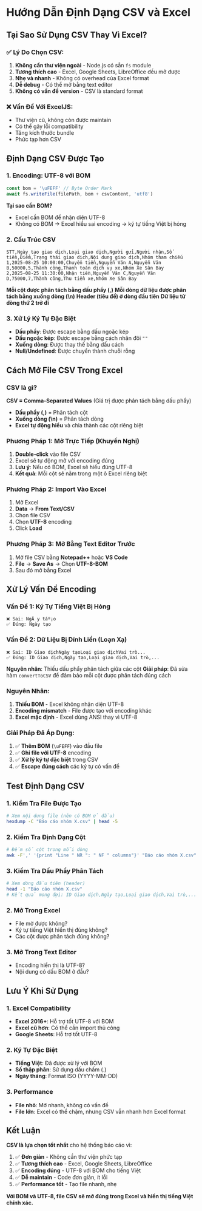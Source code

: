 # Hướng Dẫn Định Dạng CSV và Excel

## Tại Sao Sử Dụng CSV Thay Vì Excel?

### ✅ **Lý Do Chọn CSV:**
1. **Không cần thư viện ngoài** - Node.js có sẵn `fs` module
2. **Tương thích cao** - Excel, Google Sheets, LibreOffice đều mở được
3. **Nhẹ và nhanh** - Không có overhead của Excel format
4. **Dễ debug** - Có thể mở bằng text editor
5. **Không có vấn đề version** - CSV là standard format

### ❌ **Vấn Đề Với ExcelJS:**
- Thư viện cũ, không còn được maintain
- Có thể gây lỗi compatibility
- Tăng kích thước bundle
- Phức tạp hơn CSV

## Định Dạng CSV Được Tạo

### 1. **Encoding: UTF-8 với BOM**
```javascript
const bom = '\uFEFF' // Byte Order Mark
await fs.writeFile(filePath, bom + csvContent, 'utf8')
```

**Tại sao cần BOM?**
- Excel cần BOM để nhận diện UTF-8
- Không có BOM → Excel hiểu sai encoding → ký tự tiếng Việt bị hỏng

### 2. **Cấu Trúc CSV**
```csv
STT,Ngày tạo giao dịch,Loại giao dịch,Người gửi,Người nhận,Số tiền,Điểm,Trạng thái giao dịch,Nội dung giao dịch,Nhóm tham chiếu
1,2025-08-25 10:00:00,Chuyển tiền,Nguyễn Văn A,Nguyễn Văn B,50000,5,Thành công,Thanh toán dịch vụ xe,Nhóm Xe Sân Bay
2,2025-08-25 11:30:00,Nhận tiền,Nguyễn Văn C,Nguyễn Văn D,75000,7,Thành công,Thu tiền xe,Nhóm Xe Sân Bay
```

**Mỗi cột được phân tách bằng dấu phẩy (,)**
**Mỗi dòng dữ liệu được phân tách bằng xuống dòng (\n)**
**Header (tiêu đề) ở dòng đầu tiên**
**Dữ liệu từ dòng thứ 2 trở đi**

### 3. **Xử Lý Ký Tự Đặc Biệt**
- **Dấu phẩy**: Được escape bằng dấu ngoặc kép
- **Dấu ngoặc kép**: Được escape bằng cách nhân đôi `""`
- **Xuống dòng**: Được thay thế bằng dấu cách
- **Null/Undefined**: Được chuyển thành chuỗi rỗng

## Cách Mở File CSV Trong Excel

### **CSV là gì?**
**CSV = Comma-Separated Values** (Giá trị được phân tách bằng dấu phẩy)

- **Dấu phẩy (,)** = Phân tách cột
- **Xuống dòng (\n)** = Phân tách dòng
- **Excel tự động hiểu** và chia thành các cột riêng biệt

### **Phương Pháp 1: Mở Trực Tiếp (Khuyến Nghị)**
1. **Double-click** vào file CSV
2. Excel sẽ tự động mở với encoding đúng
3. **Lưu ý**: Nếu có BOM, Excel sẽ hiểu đúng UTF-8
4. **Kết quả**: Mỗi cột sẽ nằm trong một ô Excel riêng biệt

### **Phương Pháp 2: Import Vào Excel**
1. Mở Excel
2. **Data** → **From Text/CSV**
3. Chọn file CSV
4. Chọn **UTF-8** encoding
5. Click **Load**

### **Phương Pháp 3: Mở Bằng Text Editor Trước**
1. Mở file CSV bằng **Notepad++** hoặc **VS Code**
2. **File** → **Save As** → Chọn **UTF-8-BOM**
3. Sau đó mở bằng Excel

## Xử Lý Vấn Đề Encoding

### **Vấn Đề 1: Ký Tự Tiếng Việt Bị Hỏng**
```
❌ Sai: NgÃ y táº¡o
✅ Đúng: Ngày tạo
```

### **Vấn Đề 2: Dữ Liệu Bị Dính Liền (Loạn Xạ)**
```
❌ Sai: ID Giao dịchNgày tạoLoại giao dịchVai trò...
✅ Đúng: ID Giao dịch,Ngày tạo,Loại giao dịch,Vai trò,...
```

**Nguyên nhân**: Thiếu dấu phẩy phân tách giữa các cột
**Giải pháp**: Đã sửa hàm `convertToCSV` để đảm bảo mỗi cột được phân tách đúng cách

### **Nguyên Nhân:**
1. **Thiếu BOM** - Excel không nhận diện UTF-8
2. **Encoding mismatch** - File được tạo với encoding khác
3. **Excel mặc định** - Excel dùng ANSI thay vì UTF-8

### **Giải Pháp Đã Áp Dụng:**
1. ✅ **Thêm BOM** (`\uFEFF`) vào đầu file
2. ✅ **Ghi file với UTF-8** encoding
3. ✅ **Xử lý ký tự đặc biệt** trong CSV
4. ✅ **Escape đúng cách** các ký tự có vấn đề

## Test Định Dạng CSV

### **1. Kiểm Tra File Được Tạo**
```bash
# Xem nội dung file (nên có BOM ở đầu)
hexdump -C "Báo cáo nhóm X.csv" | head -5
```

### **2. Kiểm Tra Định Dạng Cột**
```bash
# Đếm số cột trong mỗi dòng
awk -F',' '{print "Line " NR ": " NF " columns"}' "Báo cáo nhóm X.csv"
```

### **3. Kiểm Tra Dấu Phẩy Phân Tách**
```bash
# Xem dòng đầu tiên (header)
head -1 "Báo cáo nhóm X.csv"
# Kết quả mong đợi: ID Giao dịch,Ngày tạo,Loại giao dịch,Vai trò,...
```

### **2. Mở Trong Excel**
- File mở được không?
- Ký tự tiếng Việt hiển thị đúng không?
- Các cột được phân tách đúng không?

### **3. Mở Trong Text Editor**
- Encoding hiển thị là UTF-8?
- Nội dung có dấu BOM ở đầu?

## Lưu Ý Khi Sử Dụng

### **1. Excel Compatibility**
- **Excel 2016+**: Hỗ trợ tốt UTF-8 với BOM
- **Excel cũ hơn**: Có thể cần import thủ công
- **Google Sheets**: Hỗ trợ tốt UTF-8

### **2. Ký Tự Đặc Biệt**
- **Tiếng Việt**: Đã được xử lý với BOM
- **Số thập phân**: Sử dụng dấu chấm (.)
- **Ngày tháng**: Format ISO (YYYY-MM-DD)

### **3. Performance**
- **File nhỏ**: Mở nhanh, không có vấn đề
- **File lớn**: Excel có thể chậm, nhưng CSV vẫn nhanh hơn Excel format

## Kết Luận

**CSV là lựa chọn tốt nhất** cho hệ thống báo cáo vì:

1. ✅ **Đơn giản** - Không cần thư viện phức tạp
2. ✅ **Tương thích cao** - Excel, Google Sheets, LibreOffice
3. ✅ **Encoding đúng** - UTF-8 với BOM cho tiếng Việt
4. ✅ **Dễ maintain** - Code đơn giản, ít lỗi
5. ✅ **Performance tốt** - Tạo file nhanh, nhẹ

**Với BOM và UTF-8, file CSV sẽ mở đúng trong Excel và hiển thị tiếng Việt chính xác.**
